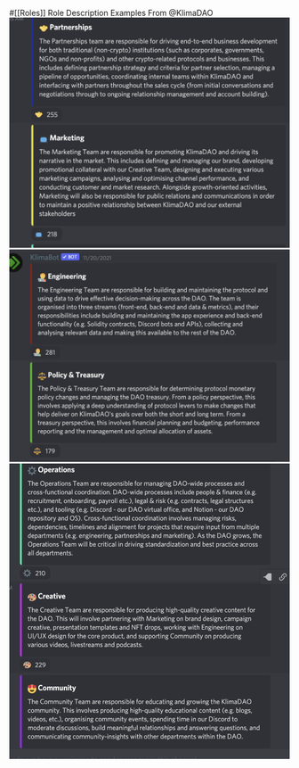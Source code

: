 #[[Roles]] 
Role Description Examples
From @KlimaDAO
![Screen Shot 2022-01-23 at 9.14.28 AM.png](attachments/30d6714f-b9ec-4283-8600-1cf418f98541.png)
![Screen Shot 2022-01-23 at 9.14.19 AM.png](../../../Resources/141cadb4-d918-4f14-93a1-3e61ffb704a3.png)
![Screen Shot 2022-01-23 at 9.14.40 AM.png](attachments/07d89c37-3d7d-4b8e-ac58-a7ce63b2a668.png)